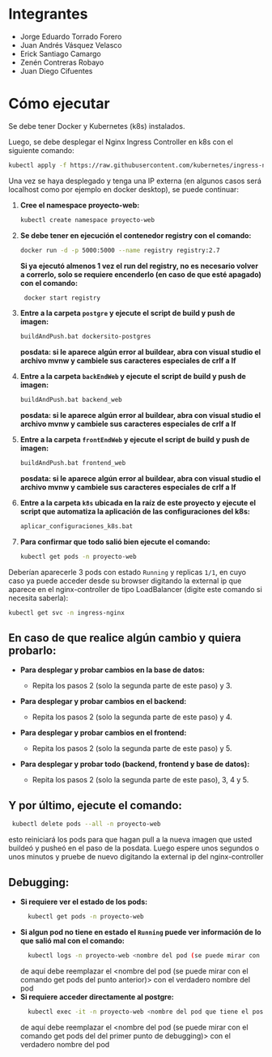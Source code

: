 # Integrantes
- Jorge Eduardo Torrado Forero
- Juan Andrés Vásquez Velasco
- Erick Santiago Camargo
- Zenén Contreras Robayo
- Juan Diego Cifuentes


# Cómo ejecutar

Se debe tener Docker y Kubernetes (k8s) instalados.

Luego, se debe desplegar el Nginx Ingress Controller en k8s con el siguiente comando:
 ```bash
kubectl apply -f https://raw.githubusercontent.com/kubernetes/ingress-nginx/main/deploy/static/provider/cloud/deploy.yaml -n ingress-nginx
 ```

Una vez se haya desplegado y tenga una IP externa (en algunos casos será localhost como por ejemplo en docker desktop), se puede continuar:

1. **Cree el namespace proyecto-web:**
    ```bash
    kubectl create namespace proyecto-web
    ```

2. **Se debe tener en ejecución el contenedor registry con el comando:**
    ```bash
    docker run -d -p 5000:5000 --name registry registry:2.7
    ```
    **Si ya ejecutó almenos 1 vez el run del registry, no es necesario volver a correrlo, solo se requiere encenderlo (en caso de que esté apagado) con el comando:**
   ```bash
    docker start registry
    ```

3. **Entre a la carpeta `postgre` y ejecute el script de build y push de imagen:**
    ```bash
    buildAndPush.bat dockersito-postgres
    ```
     **posdata: si le aparece algún error al buildear, abra con visual studio el archivo mvnw y cambiele sus caracteres especiales de crlf a lf**

4. **Entre a la carpeta `backEndWeb` y ejecute el script de build y push de imagen:**
    ```bash
    buildAndPush.bat backend_web
    ```
    **posdata: si le aparece algún error al buildear, abra con visual studio el archivo mvnw y cambiele sus caracteres especiales de crlf a lf**

5. **Entre a la carpeta `frontEndWeb` y ejecute el script de build y push de imagen:**
    ```bash
    buildAndPush.bat frontend_web
    ```
    **posdata: si le aparece algún error al buildear, abra con visual studio el archivo mvnw y cambiele sus caracteres especiales de crlf a lf**

6. **Entre a la carpeta `k8s` ubicada en la raíz de este proyecto y ejecute el script que automatiza la aplicación de las configuraciones del k8s:**
    ```bash
    aplicar_configuraciones_k8s.bat
    ```

7. **Para confirmar que todo salió bien ejecute el comando:**
    ```bash
    kubectl get pods -n proyecto-web
    ```

Deberían aparecerle 3 pods con estado `Running` y replicas `1/1`, en cuyo caso ya puede acceder desde su browser digitando la external ip que aparece en el nginx-controller de tipo LoadBalancer (digite este comando si necesita saberla):
   ```bash
   kubectl get svc -n ingress-nginx
   ```
    
## En caso de que realice algún cambio y quiera probarlo: 
- **Para desplegar y probar cambios en la base de datos:**
  - Repita los pasos 2 (solo la segunda parte de este paso) y 3.

- **Para desplegar y probar cambios en el backend:**
  - Repita los pasos 2 (solo la segunda parte de este paso) y 4.

- **Para desplegar y probar cambios en el frontend:**
  - Repita los pasos 2 (solo la segunda parte de este paso) y 5.

- **Para desplegar y probar todo (backend, frontend y base de datos):**
  - Repita los pasos 2 (solo la segunda parte de este paso), 3, 4 y 5.

## Y por último, ejecute el comando:
   ```bash
    kubectl delete pods --all -n proyecto-web
   ```
    
esto reiniciará los pods para que hagan pull a la nueva imagen que usted buildeó y pusheó en el paso de la posdata. Luego espere unos segundos o unos minutos y pruebe de nuevo digitando la external ip del nginx-controller

## Debugging:
- **Si requiere ver el estado de los pods:**
  ```bash
    kubectl get pods -n proyecto-web
   ```
- **Si algun pod no tiene en estado el  `Running` puede ver información de lo que salió mal con el comando:**
  ```bash
    kubectl logs -n proyecto-web <nombre del pod (se puede mirar con el comando get pods del punto anterior)>
   ```
  de aquí debe reemplazar el <nombre del pod (se puede mirar con el comando get pods del punto anterior)> con el verdadero nombre del pod
- **Si requiere acceder directamente al postgre:**
  ```bash
    kubectl exec -it -n proyecto-web <nombre del pod que tiene el postgres (se puede mirar con el comando get pods del primer punto de debugging)> -- /bin/bash
   ```
  de aquí debe reemplazar el <nombre del pod (se puede mirar con el comando get pods del del primer punto de debugging)> con el verdadero nombre del pod

